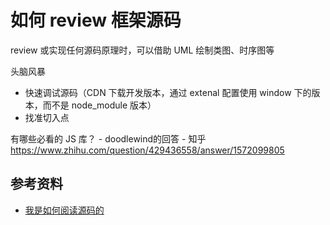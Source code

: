 # 如何 review 框架源码

review 或实现任何源码原理时，可以借助 UML 绘制类图、时序图等

头脑风暴
- 快速调试源码（CDN 下载开发版本，通过 extenal 配置使用 window 下的版本，而不是 node_module 版本）
- 找准切入点

有哪些必看的 JS 库？ - doodlewind的回答 - 知乎
https://www.zhihu.com/question/429436558/answer/1572099805

## 参考资料

- [我是如何阅读源码的](https://juejin.cn/post/6903335881227108366?utm_source=gold_browser_extension#heading-3)